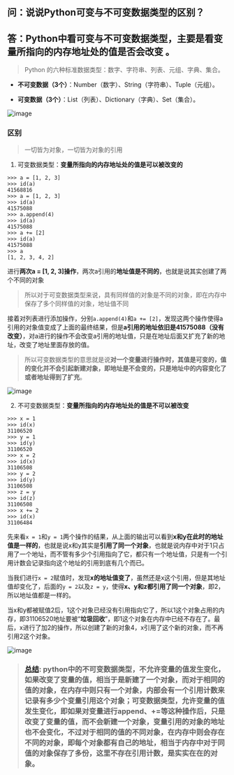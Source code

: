 ## 问：说说Python可变与不可变数据类型的区别？

## 答：Python中看可变与不可变数据类型，主要是看变量所指向的内存地址处的值是否会改变 。 

> Python 的六种标准数据类型：数字、字符串、列表、元组、字典、集合。

- **不可变数据（3个）**：Number（数字）、String（字符串）、Tuple（元组）。

- **可变数据（3个）**：List（列表）、Dictionary（字典）、Set（集合）。

![image](https://mmbiz.qpic.cn/mmbiz_png/IibUVnJ665WpzfSXe7dZCoicu1lE7gjSSvLDXUPhfkFndqvB3G3Q3zbfXoNykl08cvaCuqiao7t6nibNbcCXWClWhg/640?wx_fmt=png&tp=webp&wxfrom=5&wx_lazy=1&wx_co=1)

### 区别
> 一切皆为对象，一切皆为对象的引用
1. 可变数据类型：**变量所指向的内存地址处的值是可以被改变的**

```
>>> a = [1, 2, 3]
>>> id(a)
41568816  
>>> a = [1, 2, 3]
>>> id(a)
41575088  
>>> a.append(4)
>>> id(a)
41575088  
>>> a += [2]
>>> id(a)
41575088  
>>> a
[1, 2, 3, 4, 2]
```

进行**两次a = [1, 2, 3]操作**，两次a引用的**地址值是不同的**，也就是说其实创建了两个不同的对象

> 所以对于可变数据类型来说，具有同样值的对象是不同的对象，即在内存中保存了多个同样值的对象，地址值不同

接着对列表进行添加操作，分别`a.append(4)`和`a += [2]`，发现这两个操作使得a引用的对象值变成了上面的最终结果，但是**a引用的地址依旧是41575088（没有改变）**，对a进行的操作不会改变a引用的地址值，只是在地址后面又扩充了新的地址，改变了地址里面存放的值。

> 所以可变数据类型的意思就是说**对一个变量进行操作时，其值是可变的，值的变化并不会引起新建对象，即地址是不会变的，只是地址中的内容变化了或者地址得到了扩充**。

![image](https://mmbiz.qpic.cn/mmbiz_png/IibUVnJ665WpzfSXe7dZCoicu1lE7gjSSvEba4QMa56vlnwFMQolFOFaHTOXPFib1I4C8KUcvibehiaicoKE0JHlUKxA/640?wx_fmt=png&tp=webp&wxfrom=5&wx_lazy=1&wx_co=1)

2. 不可变数据类型：**变量所指向的内存地址处的值是不可以被改变**
```
>>> x = 1  
>>> id(x)
31106520  
>>> y = 1  
>>> id(y)
31106520  
>>> x = 2  
>>> id(x)
31106508  
>>> y = 2  
>>> id(y)
31106508  
>>> z = y
>>> id(z)
31106508  
>>> x += 2  
>>> id(x)
31106484
```

先来看`x = 1`和`y = 1`两个操作的结果，从上面的输出可以看到**x和y在此时的地址值是一样的**，也就是说x和y其实是**引用了同一个对象**，也就是说内存中对于1只占用了一个地址，而不管有多少个引用指向了它，都只有一个地址值，只是有一个引用计数会记录指向这个地址的引用到底有几个而已。

当我们进行`x = 2`赋值时，发现**x的地址值变了**，虽然还是x这个引用，但是其地址值却变化了，后面的`y = 2`以及`z = y`，使得**x、y和z都引用了同一个对象**，即2，所以地址值都是一样的。

当x和y都被赋值2后，1这个对象已经没有引用指向它了，所以1这个对象占用的内存，即31106520地址要被“**垃圾回收**”，即1这个对象在内存中已经不存在了。最后，x进行了加2的操作，所以创建了新的对象4，x引用了这个新的对象，而不再引用2这个对象。

![image](https://mmbiz.qpic.cn/mmbiz_png/IibUVnJ665WpzfSXe7dZCoicu1lE7gjSSvalnOJqk979pndRP7E4D0TwyBaArf0uhnw1ibpSv3xnmU7J4RVHeLcJw/640?wx_fmt=png&tp=webp&wxfrom=5&wx_lazy=1&wx_co=1)

> ### [总结](https://www.cnblogs.com/big-devil/p/7625898.html): python中的不可变数据类型，不允许变量的值发生变化，如果改变了变量的值，相当于是新建了一个对象，而对于相同的值的对象，在内存中则只有一个对象，内部会有一个引用计数来记录有多少个变量引用这个对象；可变数据类型，允许变量的值发生变化，即如果对变量进行append、+=等这种操作后，只是改变了变量的值，而不会新建一个对象，变量引用的对象的地址也不会变化，不过对于相同的值的不同对象，在内存中则会存在不同的对象，即每个对象都有自己的地址，相当于内存中对于同值的对象保存了多份，这里不存在引用计数，是实实在在的对象。